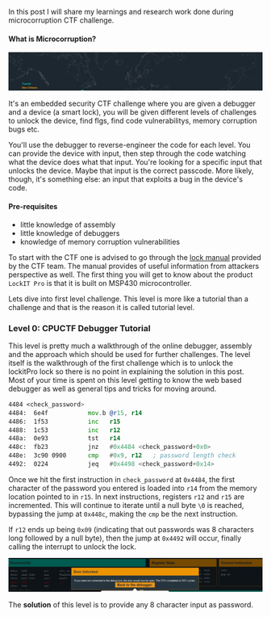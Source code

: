 

In this post I will share my learnings and research work done during microcorruption CTF challenge.

#### What is Microcorruption?

![](./micro-tut1.jpg)

It's an embedded security CTF challenge where you are given a debugger and a device (a smart lock), you will be given different levels of challenges to unlock the device, find flgs, find code vulnerabilitys, memory corruption bugs etc.

You'll use the debugger to reverse-engineer the code for each level. You can provide the device with input, then step through the code watching what the device does what that input. You're looking for a specific input that unlocks the device. Maybe that input is the correct passcode. More likely, though, it's something else: an input that exploits a bug in the device's code.

#### Pre-requisites

* little knowledge of assembly
* little knowledge of debuggers
* knowledge of memory corruption vulnerabilities


To start with the CTF one is advised to go through the [lock manual](https://microcorruption.com/manual.pdf) provided by the CTF team. The manual provides of useful information from attackers perspective as well. The first thing you will get to know about the product `LockIT Pro` is that it is built on MSP430 microcontroller.

Lets dive into first level challenge. This level is more like a tutorial than a challenge and that is the reason it is called tutorial level.

### Level 0: CPUCTF Debugger Tutorial

This level is pretty much a walkthrough of the online debugger, assembly and the approach which should be used for further challenges. The level itself is the walkthrough of the first challenge which is to unlock the lockitPro lock so there is no point in explaining the solution in this post. Most of your time is spent on this level getting to know the web based debugger as well as general tips and tricks for moving around.


```asm
4484 <check_password>
4484:  6e4f           mov.b @r15, r14
4486:  1f53           inc   r15
4488:  1c53           inc   r12
448a:  0e93           tst   r14
448c:  fb23           jnz   #0x4484 <check_password+0x0>
448e:  3c90 0900      cmp   #0x9, r12   ; password length check
4492:  0224           jeq   #0x4498 <check_password+0x14>
```

Once we hit the first instruction in `check_password` at `0x4484`, the first character of the password you entered is loaded into `r14` from the memory location pointed to in `r15`. In next instructions, registers `r12` and `r15` are incremented. This will continue to iterate until a null byte `\0` is reached, bypassing the jump at `0x448c`, making the `cmp` be the next instruction.

If `r12` ends up being `0x09` (indicating that out passwords was 8 characters long followed by a null byte), then the jump at `0x4492` will occur, finally calling the interrupt to unlock the lock.

![](./micro-tut2.jpg)

The **solution** of this level is to provide any 8 character input as password.

